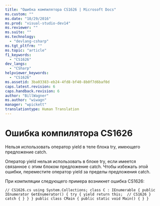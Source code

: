 ```yaml
---
title: "Ошибка компилятора CS1626 | Microsoft Docs"
ms.custom: ""
ms.date: "10/29/2016"
ms.prod: "visual-studio-dev14"
ms.reviewer: ""
ms.suite: ""
ms.technology: 
  - "devlang-csharp"
ms.tgt_pltfrm: ""
ms.topic: "article"
f1_keywords: 
  - "CS1626"
dev_langs: 
  - "CSharp"
helpviewer_keywords: 
  - "CS1626"
ms.assetid: 3ba03383-eb24-4fd8-bf40-8b0f7d6baf0d
caps.latest.revision: 6
caps.handback.revision: 6
author: "BillWagner"
ms.author: "wiwagn"
manager: "wpickett"
translationtype: Human Translation
---
```

# Ошибка компилятора CS1626
Нельзя использовать оператор yield в теле блока try, имеющего предложение catch.  
  
 Оператор yield нельзя использовать в блоке try, если имеется связанное с этим блоком предложение catch. Чтобы избежать этой ошибки, переместите оператор yield за пределы предложения catch.  
  
 При компиляции следующего примера возникнет ошибка CS1626:  
  
```  
// CS1626.cs using System.Collections; class C : IEnumerable { public IEnumerator GetEnumerator() { try { yield return this;  // CS1626 } catch { } } } public class CMain { public static void Main() { } }  
  
```